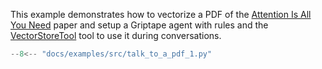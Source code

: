 This example demonstrates how to vectorize a PDF of the [Attention Is All You Need](https://arxiv.org/pdf/1706.03762.pdf) paper and setup a Griptape agent with rules and the [VectorStoreTool](../reference/griptape/tools/vector_store/tool.md) tool to use it during conversations.

```python
--8<-- "docs/examples/src/talk_to_a_pdf_1.py"
```
